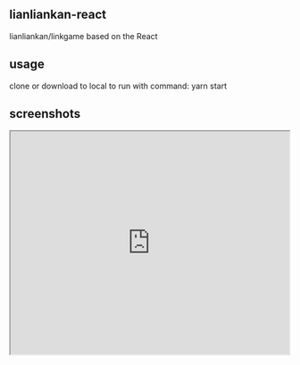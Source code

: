 ## lianliankan-react

lianliankan/linkgame based on the React

## usage

clone or download to local to run with command: yarn start

## screenshots

<iframe width=500 height=400 src='https://github.com/sysun8340/lianliankan-react/blob/master/lianliankan.gif'>